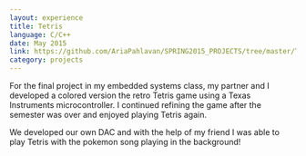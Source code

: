 ```yaml
---
layout: experience
title: Tetris
language: C/C++
date: May 2015
link: https://github.com/AriaPahlavan/SPRING2015_PROJECTS/tree/master/Tetris%20Game%20Lab
category: projects
---
```

For the final project in my embedded systems class, my partner and I developed a colored version the retro Tetris game using a Texas Instruments microcontroller. I continued refining the game after the semester was over and enjoyed playing Tetris again. 

We developed our own DAC and with the help of my friend I was able to play Tetris with the pokemon song playing in the background!